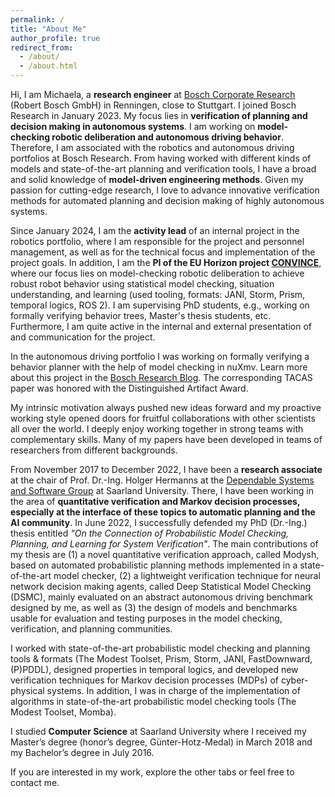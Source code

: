 ```yaml
---
permalink: /
title: "About Me"
author_profile: true
redirect_from: 
  - /about/
  - /about.html
---
```


Hi, I am Michaela, a **research engineer** at [Bosch Corporate Research](https://www.bosch.com/research/) (Robert Bosch GmbH) in Renningen, close to Stuttgart. 
I joined Bosch Research in January 2023. My focus lies in **verification of planning and decision making in autonomous systems**. I am working on **model-checking robotic deliberation and autonomous driving behavior**. Therefore, I am associated with the robotics and autonomous driving portfolios at Bosch Research.
From having worked with different kinds of models and state-of-the-art planning and verification tools, I have a broad and solid knowledge of **model-driven engineering methods**. Given my passion for cutting-edge research, I love to advance innovative verification methods for automated planning and decision making of highly autonomous systems.

Since January 2024, I am the **activity lead** of an internal project in the robotics portfolio, where I am responsible for the project and personnel management, as well as for the technical focus and implementation of the project goals.
In addition, I am the **PI of the EU Horizon project [CONVINCE](https://convince-project.eu/)**, where our focus lies on model-checking robotic deliberation to achieve robust robot behavior using statistical model checking, situation understanding, and learning (used tooling, formats: JANI, Storm, Prism, temporal logics, ROS 2).
I am supervising PhD students, e.g., working on formally verifying behavior trees, Master's thesis students, etc.
Furthermore, I am quite active in the internal and external presentation of and communication for the project.

In the autonomous driving portfolio I was working on formally verifying a behavior planner with the help of model checking in nuXmv. Learn more about this project in the [Bosch Research Blog](https://www.bosch.com/stories/safe-automated-driving/). The corresponding TACAS paper was honored with the Distinguished Artifact Award.

My intrinsic motivation always pushed new ideas forward and my proactive working style opened doors for fruitful collaborations with other scientists all over the world. I deeply enjoy working together in strong teams with complementary skills. Many of my papers have been developed in teams of researchers from different backgrounds.

From November 2017 to December 2022, I have been a **research associate** at the chair of Prof. Dr.-Ing. Holger Hermanns at the [Dependable Systems and Software Group](https://depend.cs.uni-saarland.de/) at Saarland University. There, I have been working in the area of **quantitative verification and Markov decision processes, especially at the interface of these topics to automatic planning and the AI community**. In June 2022, I successfully defended my PhD (Dr.-Ing.) thesis entitled *"On the Connection of Probabilistic Model Checking, Planning, and Learning for System Verification"*.  The main contributions of my thesis are (1) a novel quantitative verification approach, called Modysh, based on automated probabilistic planning methods implemented in a state-of-the-art model checker, (2) a lightweight verification technique for neural network decision making agents, called Deep Statistical Model Checking (DSMC), mainly evaluated on an abstract autonomous driving benchmark designed by me, as well as (3) the design of models and benchmarks usable for evaluation and testing purposes in the model checking, verification, and planning communities.

I worked with state-of-the-art probabilistic model checking and planning tools & formats (The Modest Toolset, Prism, Storm, JANI, FastDownward, (P)PDDL), designed properties in temporal logics, and developed new verification techniques for Markov decision processes (MDPs) of cyber-physical systems. In addition, I was in charge of the implementation of algorithms in state-of-the-art probabilistic model checking tools (The Modest Toolset, Momba).

I studied **Computer Science** at Saarland University where I received my Master’s degree (honor’s degree, Günter-Hotz-Medal) in March 2018 and my Bachelor’s degree in July 2016.

If you are interested in my work, explore the other tabs or feel free to contact me.
